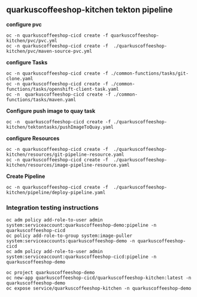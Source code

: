 ## quarkuscoffeeshop-kitchen tekton pipeline

**configure pvc**
```
oc -n quarkuscoffeeshop-cicd create -f quarkuscoffeeshop-kitchen/pvc/pvc.yml
oc -n quarkuscoffeeshop-cicd create -f  ./quarkuscoffeeshop-kitchen/pvc/maven-source-pvc.yml
```


**configure Tasks**
```
oc -n quarkuscoffeeshop-cicd create -f ./common-functions/tasks/git-clone.yaml
oc -n quarkuscoffeeshop-cicd create -f ./common-functions/tasks/openshift-client-task.yaml
oc -n  quarkuscoffeeshop-cicd create -f ./common-functions/tasks/maven.yaml
```

**Configure push image to quay task**
```
oc -n  quarkuscoffeeshop-cicd create -f ./quarkuscoffeeshop-kitchen/tektontasks/pushImageToQuay.yaml
```

**configure Resources**
```
oc -n quarkuscoffeeshop-cicd create -f  ./quarkuscoffeeshop-kitchen/resources/git-pipeline-resource.yaml
oc -n quarkuscoffeeshop-cicd create -f  ./quarkuscoffeeshop-kitchen/resources/image-pipeline-resource.yaml
```

**Create Pipeline**
```
oc -n quarkuscoffeeshop-cicd create -f  ./quarkuscoffeeshop-kitchen/pipeline/deploy-pipeline.yaml
```


### Integration testing instructions 
```
oc adm policy add-role-to-user admin system:serviceaccount:quarkuscoffeeshop-demo:pipeline -n quarkuscoffeeshop-cicd
oc policy add-role-to-group system:image-puller system:serviceaccounts:quarkuscoffeeshop-demo -n quarkuscoffeeshop-cicd
oc adm policy add-role-to-user admin system:serviceaccount:quarkuscoffeeshop-cicd:pipeline -n quarkuscoffeeshop-demo

oc project quarkuscoffeeshop-demo
oc new-app quarkuscoffeeshop-cicd/quarkuscoffeeshop-kitchen:latest -n quarkuscoffeeshop-demo
oc expose service/quarkuscoffeeshop-kitchen -n quarkuscoffeeshop-demo
```